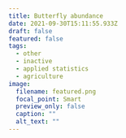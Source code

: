 ```yaml
---
title: Butterfly abundance
date: 2021-09-30T15:11:55.933Z
draft: false
featured: false
tags:
  - other
  - inactive
  - applied statistics
  - agriculture
image:
  filename: featured.png
  focal_point: Smart
  preview_only: false
  caption: ""
  alt_text: ""
---
```

